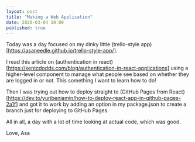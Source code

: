 ```yaml
---
layout: post
title: "Making a Web Application"
date: 2020-03-04 10:00 
published: true
---
```


Today was a day focused on my dinky little (trello-style app)[https://asaneedle.github.io/trello-style-app/].

I read this article on (authentication in react)[https://kentcdodds.com/blog/authentication-in-react-applications] using a higher-level component to manage what people see based on whether they are logged in or not. This something I want to learn how to do! 

Then I was trying out how to deploy straight to (GitHub Pages from React)[https://dev.to/yuribenjamin/how-to-deploy-react-app-in-github-pages-2a1f] and got it to work by adding an option in my package.json to create a branch just for deploying to GitHub Pages. 

All in all, a day with a lot of time looking at actual code, which was good.

Love,
Asa



